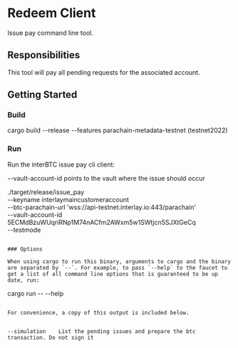 # Redeem Client

Issue pay command line tool.

## Responsibilities

This tool will pay all pending requests for the associated account.

## Getting Started

### Build
cargo build --release --features parachain-metadata-testnet
 (testnet2022)

### Run
Run the interBTC issue pay cli client:

--vault-account-id points to the vault where the issue should occur

./target/release/issue_pay  \
--keyname interlaymaincustomeraccount  \
--btc-parachain-url 'wss://api-testnet.interlay.io:443/parachain' \
--vault-account-id 5ECMdBzuWUqriRNp1M74nACfm2AWxm5w1SWtjcn5SJXtGeCq \
--testmode
```

### Options

When using cargo to run this binary, arguments to cargo and the binary are separated by `--`. For example, to pass `--help` to the faucet to get a list of all command line options that is guaranteed to be up date, run:

```
cargo run -- --help
```

For convenience, a copy of this output is included below.
```
```

--simulation    List the pending issues and prepare the btc transaction. Do not sign it

